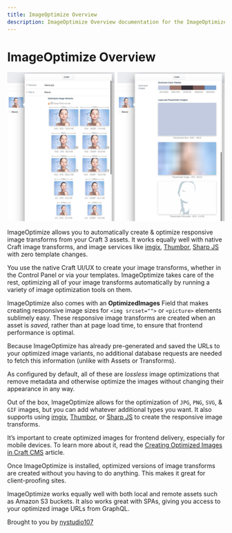 ```yaml
---
title: ImageOptimize Overview
description: ImageOptimize Overview documentation for the ImageOptimize plugin. The Transcoder plugin automatically creates & optimizes responsive image transforms, using either native Craft transforms or a service like imgix or Thumbor, with zero template changes
---
```

# ImageOptimize Overview

![Screenshot](./resources/screenshots/image-optimize-field-composite2.jpg)

ImageOptimize allows you to automatically create & optimize responsive image transforms from your Craft 3 assets. It works equally well with native Craft image transforms, and image services like [imgix](https://imgix.com), [Thumbor](http://thumbor.org/), [Sharp JS](https://nystudio107.com/blog/setting-up-your-own-image-transform-service) with zero template changes.

You use the native Craft UI/UX to create your image transforms, whether in the Control Panel or via your templates. ImageOptimize takes care of the rest, optimizing all of your image transforms automatically by running a variety of image optimization tools on them.

ImageOptimize also comes with an **OptimizedImages** Field that makes creating responsive image sizes for `<img srcset="">` or `<picture>` elements sublimely easy. These responsive image transforms are created when an asset is _saved_, rather than at page load time, to ensure that frontend performance is optimal.

Because ImageOptimize has already pre-generated and saved the URLs to your optimized image variants, no additional database requests are needed to fetch this information (unlike with Assets or Transforms).

As configured by default, all of these are _lossless_ image optimizations that remove metadata and otherwise optimize the images without changing their appearance in any way.

Out of the box, ImageOptimize allows for the optimization of `JPG`, `PNG`, `SVG`, & `GIF` images, but you can add whatever additional types you want. It also supports using [imgix](https://www.imgix.com/), [Thumbor](http://thumbor.org/), or [Sharp JS](https://nystudio107.com/blog/setting-up-your-own-image-transform-service) to create the responsive image transforms.

It’s important to create optimized images for frontend delivery, especially for mobile devices. To learn more about it, read the [Creating Optimized Images in Craft CMS](https://nystudio107.com/blog/creating-optimized-images-in-craft-cms) article.

Once ImageOptimize is installed, optimized versions of image transforms are created without you having to do anything. This makes it great for client-proofing sites.

ImageOptimize works equally well with both local and remote assets such as Amazon S3 buckets. It also works great with SPAs, giving you access to your optimized image URLs from GraphQL.

Brought to you by [nystudio107](https://nystudio107.com)
